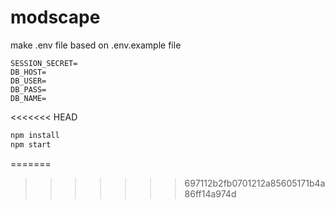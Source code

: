 # modscape

make .env file based on .env.example file

    SESSION_SECRET=
    DB_HOST=
    DB_USER=
    DB_PASS=
    DB_NAME=
<<<<<<< HEAD

```bash
npm install
npm start
```
=======
    
>>>>>>> 697112b2fb0701212a85605171b4a86ff14a974d
